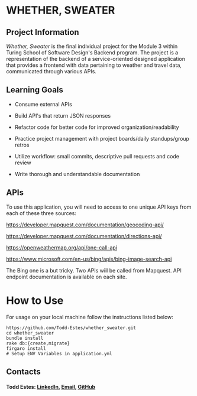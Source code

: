 # WHETHER, SWEATER


## Project Information
_Whether, Sweater_ is the final individual project for the Module 3 within Turing School of Software Design's Backend program. The project is a representation of the backend of a service-oriented designed application that provides a frontend with data pertaining to weather and travel data, communicated through various APIs.

## Learning Goals

  * Consume external APIs

  * Build API's that return JSON responses

  * Refactor code for better code for improved organization/readability

  * Practice project management with project boards/daily standups/group retros

  * Utilize workflow: small commits, descriptive pull requests and code review

  * Write thorough and understandable documentation
  
  
  ## APIs
  To use this application, you will need to access to one unique API keys from each of these three sources:
  
https://developer.mapquest.com/documentation/geocoding-api/

https://developer.mapquest.com/documentation/directions-api/

https://openweathermap.org/api/one-call-api

https://www.microsoft.com/en-us/bing/apis/bing-image-search-api

The Bing one is a but tricky. Two APIs wiil be called from Mapquest. API endpoint documentation is available on each site.


# How to Use 

For usage on your local machine follow the instructions listed below:

```
https://github.com/Todd-Estes/whether_sweater.git
cd whether_sweater
bundle install
rake db:{create,migrate}
firgaro install
# Setup ENV Variables in application.yml

 ```
  
  
 ## Contacts

#### Todd Estes: [LinkedIn](https://www.linkedin.com/in/toddwestes/), [Email](mailto:elestes@gmail.com), [GitHub](https://github.com/Todd-Estes)
